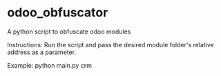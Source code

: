 # odoo_obfuscator
A python script to obfuscate odoo modules

Instructions:
Run the script and pass the desired module folder's relative address as a parameter.

Example:
python main.py crm
